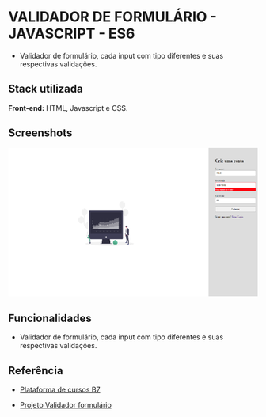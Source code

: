 
# VALIDADOR DE FORMULÁRIO -  JAVASCRIPT - ES6

- Validador de formulário, cada input com tipo diferentes e suas respectivas validações.

## Stack utilizada

**Front-end:** HTML, Javascript e CSS.


## Screenshots

<img src="./prints/validadorpng.png" style="height: 300px; width:750px;"/>

## Funcionalidades

- Validador de formulário, cada input com tipo diferentes e suas respectivas validações.
## Referência

 - [Plataforma de cursos B7](https://alunos.b7web.com.br/login)

  - [Projeto Validador formulário](https://cleytonpinheiro.github.io/validator-form-b7/)

